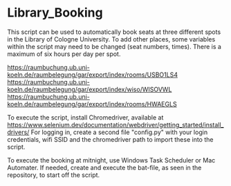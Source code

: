 # Library_Booking

This script can be used to automatically book seats at three different spots in the Library of Cologne University.
To add other places, some variables within the script may need to be changed (seat numbers, times). There is a maximum of six hours per day per spot. 

  https://raumbuchung.ub.uni-koeln.de/raumbelegung/gar/export/index/rooms/USBO1LS4
  https://raumbuchung.ub.uni-koeln.de/raumbelegung/gar/export/index/wiso/WISOVWL
  https://raumbuchung.ub.uni-koeln.de/raumbelegung/gar/export/index/rooms/HWAEGLS

To execute the script, install Chromedriver, available at https://www.selenium.dev/documentation/webdriver/getting_started/install_drivers/
For logging in, create a second file "config.py" with your login credentials, wifi SSID and the chromedriver path to import these into the script.

To execute the booking at mitnight, use Windows Task Scheduler or Mac Automater. If needed, create and execute the bat-file, as seen in the repository, to start off the script.
